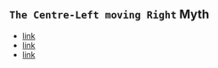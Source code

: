 ## `The Centre-Left moving Right` Myth
- [link](https://www.economist.com/graphic-detail/2020/10/31/the-republican-party-has-lurched-towards-populism-and-illiberalism)
- [link](https://www.pewresearch.org/fact-tank/2022/03/10/the-polarization-in-todays-congress-has-roots-that-go-back-decades/)
- [link](https://www.nber.org/system/files/working_papers/w27854/w27854.pdf)